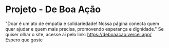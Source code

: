 # Projeto - De Boa Ação
"Doar é um ato de empatia e solidariedade! Nossa página conecta quem quer ajudar e quem mais precisa, promovendo esperança e dignidade."
Se quiser olhar o site, acesse aí pelo link: https://deboaacao.vercel.app/
Espero que goste
